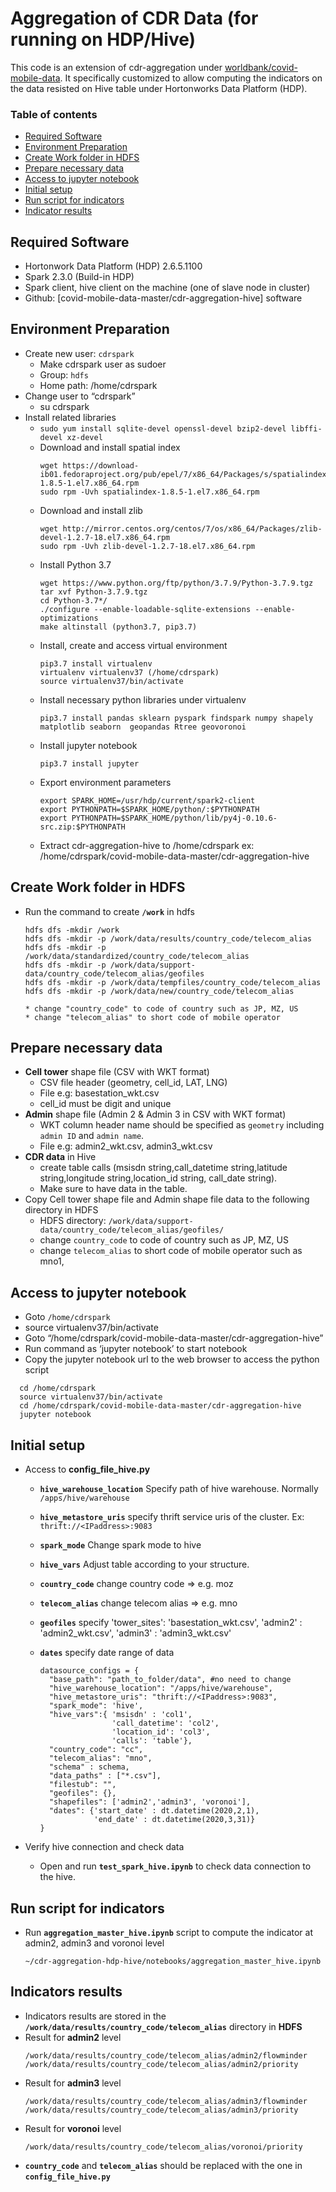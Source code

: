 # Aggregation of CDR Data (for running on HDP/Hive)

This code is an extension of cdr-aggregation under [worldbank/covid-mobile-data](https://github.com/worldbank/covid-mobile-data/tree/master/cdr-aggregation). It specifically customized to allow computing the indicators on the data resisted on Hive table under Hortonworks Data Platform (HDP).


### Table of contents

* [Required Software](#required-software)
* [Environment Preparation](#environment-preparation)
* [Create Work folder in HDFS](#create-work-folder-in-hdfs)
* [Prepare necessary data](#prepare-necessary-data)
* [Access to jupyter notebook](#access-to-jupyter-notebook)
* [Initial setup](#initial-setup)
* [Run script for indicators](#run-script-for-indicators)
* [Indicator results](#indicator-results)


## Required Software
* Hortonwork Data Platform (HDP) 2.6.5.1100
* Spark 2.3.0 (Build-in HDP)
* Spark client, hive client on the machine (one of slave node in cluster)
* Github: [covid-mobile-data-master/cdr-aggregation-hive] software
## Environment Preparation
* Create new user: `cdrspark`
  * Make cdrspark user as sudoer
  * Group: `hdfs`
  * Home path: /home/cdrspark
* Change user to “cdrspark”
  * su cdrspark
* Install related libraries
  * `sudo yum install sqlite-devel openssl-devel bzip2-devel libffi-devel xz-devel`
  * Download and install spatial index
    ```
    wget https://download-ib01.fedoraproject.org/pub/epel/7/x86_64/Packages/s/spatialindex-1.8.5-1.el7.x86_64.rpm
    sudo rpm -Uvh spatialindex-1.8.5-1.el7.x86_64.rpm
    ```
  * Download and install zlib
    ```
    wget http://mirror.centos.org/centos/7/os/x86_64/Packages/zlib-devel-1.2.7-18.el7.x86_64.rpm
    sudo rpm -Uvh zlib-devel-1.2.7-18.el7.x86_64.rpm
    ```
  * Install Python 3.7
    ```
    wget https://www.python.org/ftp/python/3.7.9/Python-3.7.9.tgz
    tar xvf Python-3.7.9.tgz
    cd Python-3.7*/
    ./configure --enable-loadable-sqlite-extensions --enable-optimizations
    make altinstall (python3.7, pip3.7)
    ```
  * Install, create and access virtual environment
    ```
    pip3.7 install virtualenv
    virtualenv virtualenv37 (/home/cdrspark)
    source virtualenv37/bin/activate
    ```
  * Install necessary python libraries under virtualenv
    ```
    pip3.7 install pandas sklearn pyspark findspark numpy shapely matplotlib seaborn  geopandas Rtree geovoronoi
    ```
  * Install jupyter notebook
    ```
    pip3.7 install jupyter
    ```
  * Export environment parameters
    ```
    export SPARK_HOME=/usr/hdp/current/spark2-client
    export PYTHONPATH=$SPARK_HOME/python/:$PYTHONPATH
    export PYTHONPATH=$SPARK_HOME/python/lib/py4j-0.10.6-src.zip:$PYTHONPATH
    ```
  * Extract cdr-aggregation-hive to /home/cdrspark
    ex: /home/cdrspark/covid-mobile-data-master/cdr-aggregation-hive

## Create Work folder in HDFS
  * Run the command to create **`/work`** in hdfs
    ```
    hdfs dfs -mkdir /work
    hdfs dfs -mkdir -p /work/data/results/country_code/telecom_alias
    hdfs dfs -mkdir -p /work/data/standardized/country_code/telecom_alias
    hdfs dfs -mkdir -p /work/data/support-data/country_code/telecom_alias/geofiles
    hdfs dfs -mkdir -p /work/data/tempfiles/country_code/telecom_alias
    hdfs dfs -mkdir -p /work/data/new/country_code/telecom_alias

    * change "country_code" to code of country such as JP, MZ, US
    * change "telecom_alias" to short code of mobile operator
    ```

## Prepare necessary data
  * **Cell tower** shape file (CSV with WKT format) 
    * CSV file header (geometry, cell_id, LAT, LNG)
    * File e.g: basestation_wkt.csv
    * cell_id must be digit and unique
  * **Admin** shape file (Admin 2 & Admin 3 in CSV with WKT format)
    * WKT column header name should be specified as `geometry` including `admin ID` and `admin name`.
    * File e.g: admin2_wkt.csv, admin3_wkt.csv
  * **CDR data** in Hive
    * create table calls (msisdn string,call_datetime string,latitude string,longitude string,location_id string, call_date string).
    * Make sure to have data in the table.
  * Copy Cell tower shape file and Admin shape file data to the following directory in HDFS 
    * HDFS directory: `/work/data/support-data/country_code/telecom_alias/geofiles/`
    * change `country_code` to code of country such as JP, MZ, US
    * change `telecom_alias` to short code of mobile operator such as mno1,

## Access to jupyter notebook
  * Goto `/home/cdrspark`
  * source virtualenv37/bin/activate
  * Goto “/home/cdrspark/covid-mobile-data-master/cdr-aggregation-hive”
  * Run command as ‘jupyter notebook’ to start notebook
  * Copy the jupyter notebook url to the web browser to access the python script

  ```
    cd /home/cdrspark
    source virtualenv37/bin/activate
    cd /home/cdrspark/covid-mobile-data-master/cdr-aggregation-hive
    jupyter notebook
  ```
## Initial setup 
  * Access to **config_file_hive.py**
    * **`hive_warehouse_location`** Specify path of hive warehouse. Normally `/apps/hive/warehouse`
    * **`hive_metastore_uris`** specify thrift service uris of the cluster. Ex: `thrift://<IPaddress>:9083`
    * **`spark_mode`** Change spark mode to hive
    * **`hive_vars`** Adjust table according to your structure.
    * **`country_code`** change country code => e.g. moz 
    * **`telecom_alias`** change  telecom alias => e.g. mno 
    * **`geofiles`** specify 'tower_sites': 'basestation_wkt.csv', 'admin2' : 'admin2_wkt.csv', 'admin3' : 'admin3_wkt.csv'
    * **`dates`** specify date range of data

      ```
      datasource_configs = {
        "base_path": "path_to_folder/data", #no need to change
        "hive_warehouse_location": "/apps/hive/warehouse",
        "hive_metastore_uris": "thrift://<IPaddress>:9083", 
        "spark_mode": 'hive',
        "hive_vars":{ 'msisdn' : 'col1',
                      'call_datetime': 'col2',
                      'location_id': 'col3',
                      'calls': 'table'},
        "country_code": "cc",
        "telecom_alias": "mno",
        "schema" : schema,
        "data_paths" : ["*.csv"],
        "filestub": "",
        "geofiles": {},
        "shapefiles": ['admin2','admin3', 'voronoi'],
        "dates": {'start_date' : dt.datetime(2020,2,1),
                  'end_date' : dt.datetime(2020,3,31)}
      }
      ```
  
  * Verify hive connection and check data
    * Open and run **`test_spark_hive.ipynb`** to check data connection to the hive. 


## Run script for indicators
  * Run **`aggregation_master_hive.ipynb`** script to compute the indicator at admin2, admin3 and voronoi level
    ```
    ~/cdr-aggregation-hdp-hive/notebooks/aggregation_master_hive.ipynb
    ```

## Indicators results
  * Indicators results are stored in the **`/work/data/results/country_code/telecom_alias`** directory in **HDFS**
  * Result for **admin2** level 
    ```
    /work/data/results/country_code/telecom_alias/admin2/flowminder
    /work/data/results/country_code/telecom_alias/admin2/priority
    ```
  * Result for **admin3** level 
       ```
      /work/data/results/country_code/telecom_alias/admin3/flowminder
      /work/data/results/country_code/telecom_alias/admin3/priority
      ```
  * Result for **voronoi** level 
       ```
      /work/data/results/country_code/telecom_alias/voronoi/priority
      ```
  * **`country_code`** and **`telecom_alias`** should be replaced with the one in **`config_file_hive.py`**

